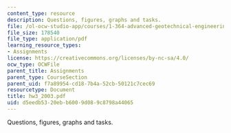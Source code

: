 ```yaml
---
content_type: resource
description: Questions, figures, graphs and tasks.
file: /ol-ocw-studio-app/courses/1-364-advanced-geotechnical-engineering-fall-2003/d5eedb5320ebb6009d089c8798a44065_hw3_2003.pdf
file_size: 178540
file_type: application/pdf
learning_resource_types:
- Assignments
license: https://creativecommons.org/licenses/by-nc-sa/4.0/
ocw_type: OCWFile
parent_title: Assignments
parent_type: CourseSection
parent_uid: f7a89954-cd18-7b4a-52cb-50121c7cec69
resourcetype: Document
title: hw3_2003.pdf
uid: d5eedb53-20eb-b600-9d08-9c8798a44065
---
```

Questions, figures, graphs and tasks.